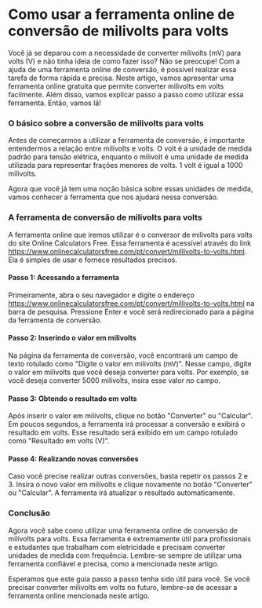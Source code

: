 Como usar a ferramenta online de conversão de milivolts para volts
==================================================================

Você já se deparou com a necessidade de converter milivolts (mV) para volts (V) e não tinha ideia de como fazer isso? Não se preocupe! Com a ajuda de uma ferramenta online de conversão, é possível realizar essa tarefa de forma rápida e precisa. Neste artigo, vamos apresentar uma ferramenta online gratuita que permite converter milivolts em volts facilmente. Além disso, vamos explicar passo a passo como utilizar essa ferramenta. Então, vamos lá!

### O básico sobre a conversão de milivolts para volts

Antes de começarmos a utilizar a ferramenta de conversão, é importante entendermos a relação entre milivolts e volts. O volt é a unidade de medida padrão para tensão elétrica, enquanto o milivolt é uma unidade de medida utilizada para representar frações menores de volts. 1 volt é igual a 1000 milivolts.

Agora que você já tem uma noção básica sobre essas unidades de medida, vamos conhecer a ferramenta que nos ajudará nessa conversão.

### A ferramenta de conversão de milivolts para volts

A ferramenta online que iremos utilizar é o conversor de milivolts para volts do site Online Calculators Free. Essa ferramenta é acessível através do link <https://www.onlinecalculatorsfree.com/pt/convert/millivolts-to-volts.html>. Ela é simples de usar e fornece resultados precisos.

#### Passo 1: Acessando a ferramenta

Primeiramente, abra o seu navegador e digite o endereço <https://www.onlinecalculatorsfree.com/pt/convert/millivolts-to-volts.html> na barra de pesquisa. Pressione Enter e você será redirecionado para a página da ferramenta de conversão.

#### Passo 2: Inserindo o valor em milivolts

Na página da ferramenta de conversão, você encontrará um campo de texto rotulado como "Digite o valor em milivolts (mV)". Nesse campo, digite o valor em milivolts que você deseja converter para volts. Por exemplo, se você deseja converter 5000 milivolts, insira esse valor no campo.

#### Passo 3: Obtendo o resultado em volts

Após inserir o valor em milivolts, clique no botão "Converter" ou "Calcular". Em poucos segundos, a ferramenta irá processar a conversão e exibirá o resultado em volts. Esse resultado será exibido em um campo rotulado como "Resultado em volts (V)".

#### Passo 4: Realizando novas conversões

Caso você precise realizar outras conversões, basta repetir os passos 2 e 3. Insira o novo valor em milivolts e clique novamente no botão "Converter" ou "Calcular". A ferramenta irá atualizar o resultado automaticamente.

### Conclusão

Agora você sabe como utilizar uma ferramenta online de conversão de milivolts para volts. Essa ferramenta é extremamente útil para profissionais e estudantes que trabalham com eletricidade e precisam converter unidades de medida com frequência. Lembre-se sempre de utilizar uma ferramenta confiável e precisa, como a mencionada neste artigo.

Esperamos que este guia passo a passo tenha sido útil para você. Se você precisar converter milivolts em volts no futuro, lembre-se de acessar a ferramenta online mencionada neste artigo.